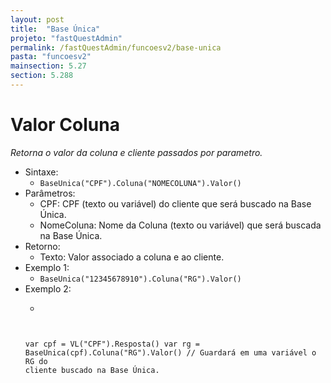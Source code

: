 ```yaml
---
layout: post
title:  "Base Única"
projeto: "fastQuestAdmin"
permalink: /fastQuestAdmin/funcoesv2/base-unica
pasta: "funcoesv2"
mainsection: 5.27
section: 5.288
---
```


# Valor Coluna

*Retorna o valor da coluna e cliente passados por parametro.*

- Sintaxe:
    - `BaseUnica("CPF").Coluna("NOMECOLUNA").Valor()`
- Parâmetros:
    - CPF: CPF (texto ou variável) do cliente que será buscado na Base Única.
    - NomeColuna: Nome da Coluna (texto ou variável) que será buscada na Base Única.
- Retorno: 
    - Texto: Valor associado a coluna e ao cliente.
- Exemplo 1:
    - `BaseUnica("12345678910").Coluna("RG").Valor()` 
- Exemplo 2:
    - <pre><code>
    var cpf = VL("CPF").Resposta()
    var rg = BaseUnica(cpf).Coluna("RG").Valor() // Guardará em uma variável o RG do cliente buscado na Base Única.</code></pre>

